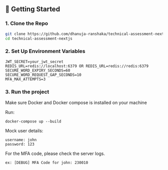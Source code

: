 ## 🚀 Getting Started

### 1. Clone the Repo

```bash
git clone https://github.com/dhanuja-ranshaka/technical-assessment-nextjs.git
cd technical-assessment-nextjs
```

### 2. Set Up Environment Variables

```
JWT_SECRET=your_jwt_secret
REDIS_URL=redis://localhost:6379 OR REDIS_URL=redis://redis:6379
SECURE_WORD_EXPIRY_SECONDS=60
SECURE_WORD_REQUEST_GAP_SECONDS=10
MFA_MAX_ATTEMPTS=3
```

### 3. Run the project
Make sure Docker and Docker compose is installed on your machine

Run:
```
docker-compose up --build
```


Mock user details:
```
username: john
password: 123
```

For the MFA code, please check the server logs.
```
ex: [DEBUG] MFA Code for john: 230010
```
